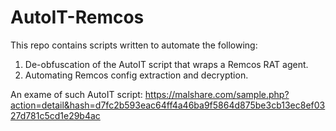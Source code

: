 # AutoIT-Remcos
This repo contains scripts written to automate the following:
 1. De-obfuscation of the AutoIT script that wraps a Remcos RAT agent.
 2. Automating Remcos config extraction and decryption.


An exame of such AutoIT script: https://malshare.com/sample.php?action=detail&hash=d7fc2b593eac64ff4a46ba9f5864d875be3cb13ec8ef0327d781c5cd1e29b4ac
